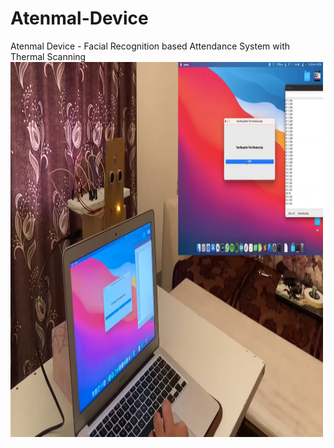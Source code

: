 # Atenmal-Device
Atenmal Device - Facial Recognition based Attendance System with Thermal Scanning 
<img src="Screenshot (122).png" width="500" height="600">
